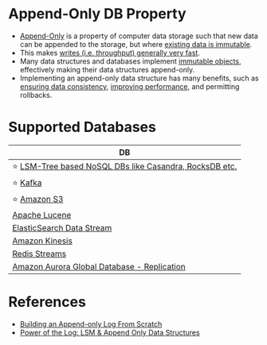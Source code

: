 # Append-Only DB Property
- [Append-Only](https://en.wikipedia.org/wiki/Append-only) is a property of computer data storage such that new data can be appended to the storage, but where [existing data is immutable](https://en.wikipedia.org/wiki/Immutable_object).
- This makes [writes (i.e. throughput) generally very fast](../../7_PropertiesDistributedSystem/Scalability/Throughput.md).
- Many data structures and databases implement [immutable objects](https://en.wikipedia.org/wiki/Immutable_object), effectively making their data structures append-only. 
- Implementing an append-only data structure has many benefits, such as [ensuring data consistency](../4_Consistency&Replication/Readme.md), [improving performance](../Scalability.md), and permitting rollbacks.

# Supported Databases

| DB                                                                                                                                   |
|--------------------------------------------------------------------------------------------------------------------------------------|
| :star: [LSM-Tree based NoSQL DBs like Casandra, RocksDB etc.](LSMTree.md)                                                            |
| :star: [Kafka](../../4_MessageBrokersEDA/Kafka/Readme.md)                                                                            |
| :star: [Amazon S3](../../2_AWSServices/7_StorageServices/3_ObjectStorageS3/Readme.md)                                                |
| [Apache Lucene](../9_Search-Databases/Readme.md)                                                                                     |
| [ElasticSearch Data Stream](../Others/StreamDBs/ElasticSearchStreams.md)                                                             |
| [Amazon Kinesis](../../2_AWSServices/5_MessageBrokerServices/AmazonKinesis/Readme.md)                                                |
| [Redis Streams](../Others/StreamDBs/RedisStreams.md)                                                                                 |
| [Amazon Aurora Global Database - Replication](../../2_AWSServices/6_DatabaseServices/AmazonRDS/AmazonAurora/AuroraGlobalDatabase.md) |

# References
- [Building an Append-only Log From Scratch](https://eileen-code4fun.medium.com/building-an-append-only-log-from-scratch-e8712b49c924)
- [Power of the Log: LSM & Append Only Data Structures](https://www.slideshare.net/ConfluentInc/power-of-the-loglsm-append-only-data-structures)